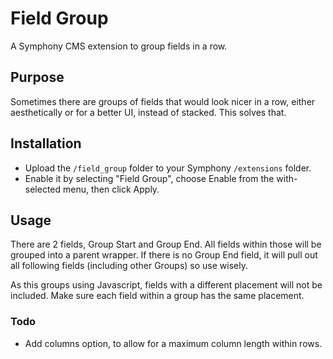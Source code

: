 # Field Group

A Symphony CMS extension to group fields in a row.

## Purpose

Sometimes there are groups of fields that would look nicer in a row, either aesthetically or for a better UI, instead of stacked. This solves that.

## Installation

- Upload the `/field_group` folder to your Symphony `/extensions` folder.
- Enable it by selecting "Field Group", choose Enable from the with-selected menu, then click Apply.

## Usage

There are 2 fields, Group Start and Group End. All fields within those will be grouped into a parent wrapper. If there is no Group End field, it will pull out all following fields (including other Groups) so use wisely.

As this groups using Javascript, fields with a different placement will not be included. Make sure each field within a group has the same placement.


### Todo

- Add columns option, to allow for a maximum column length within rows.
